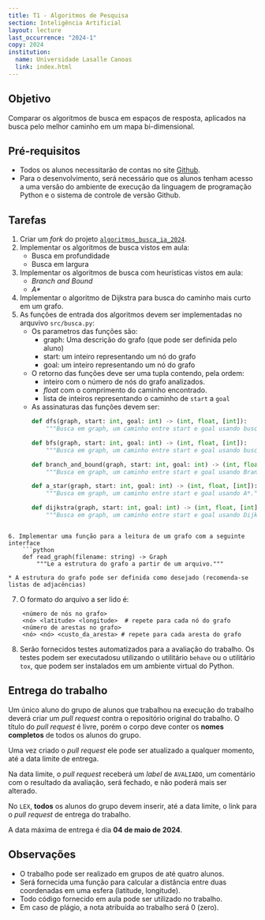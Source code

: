 ```yaml
---
title: T1 - Algoritmos de Pesquisa
section: Inteligência Artificial
layout: lecture
last_occurrence: "2024-1"
copy: 2024
institution:
  name: Universidade Lasalle Canoas
  link: index.html
---
```


## Objetivo

Comparar os algoritmos de busca em espaços de resposta, aplicados na busca pelo melhor caminho em um mapa bi-dimensional.

## Pré-requisitos

* Todos os alunos necessitarão de contas no site [Github](https://github.com).
* Para o desenvolvimento, será necessário que os alunos tenham acesso a uma versão do ambiente de execução da linguagem de programação Python e o sistema de controle de versão Github.

## Tarefas

1. Criar um _fork_ do projeto [`algoritmos_busca_ia_2024`](https://github.com/exercicios-programacao/algoritmos_busca_ia_2024).
2. Implementar os algoritmos de busca vistos em aula:
    * Busca em profundidade
    * Busca em largura
3. Implementar os algoritmos de busca com heurísticas vistos em aula:
    * _Branch and Bound_
    * _A\*_
4. Implementar o algoritmo de Dijkstra para busca do caminho mais curto em um grafo.
5. As funções de entrada dos algoritmos devem ser implementadas no arquvivo `src/busca.py`:
    * Os parametros das funções são:
        * graph: Uma descrição do grafo (que pode ser definida pelo aluno)
        * start: um inteiro representando um nó do grafo
        * goal: um inteiro representando um nó do grafo
    * O retorno das funções deve ser uma tupla contendo, pela ordem:
        * inteiro com o número de nós do grafo analizados.
        * _float_ com o comprimento do caminho encontrado.
        * lista de inteiros representando o caminho de `start` a `goal`
    * As assinaturas das funções devem ser:
        ```python
        def dfs(graph, start: int, goal: int) -> (int, float, [int]):
            """Busca em graph, um caminho entre start e goal usando busca em profundidade."""

        def bfs(graph, start: int, goal: int) -> (int, float, [int]):
            """Busca em graph, um caminho entre start e goal usando busca em largura."""

        def branch_and_bound(graph, start: int, goal: int) -> (int, float, [int]):
            """Busca em graph, um caminho entre start e goal usando Branch and Bound."""

        def a_star(graph, start: int, goal: int) -> (int, float, [int]):
            """Busca em graph, um caminho entre start e goal usando A*."""

        def dijkstra(graph, start: int, goal: int) -> (int, float, [int]):
            """Busca em graph, um caminho entre start e goal usando Dijkstra."""
```

6. Implementar uma função para a leitura de um grafo com a seguinte interface
    ```python
    def read_graph(filename: string) -> Graph
        """Le a estrutura do grafo a partir de um arquivo."""
```
    * A estrutura do grafo pode ser definida como desejado (recomenda-se listas de adjacências)
7. O formato do arquivo a ser lido é: 
```
    <número de nós no grafo>
    <nó> <latitude> <longitude>  # repete para cada nó do grafo
    <número de arestas no grafo>
    <nó> <nó> <custo_da_aresta> # repete para cada aresta do grafo
```

8. Serão fornecidos testes automatizados para a avaliação do trabalho. Os testes podem ser executadosu utilizando o utilitário `behave` ou o utilitário `tox`, que podem ser instalados em um ambiente virtual do Python.

## Entrega do trabalho

Um único aluno do grupo de alunos que trabalhou na execução do trabalho deverá criar um _pull request_ contra o repositório original do trabalho. O título do _pull request_ é livre, porém o corpo deve conter os **nomes completos** de todos os alunos do grupo.

Uma vez criado o _pull request_ ele pode ser atualizado a qualquer momento, até a data limite de entrega.

Na data limite, o _pull request_ receberá um _label_ de `AVALIADO`, um comentário com o resultado da avaliação, será fechado, e não poderá mais ser alterado.

No `LEX`, **todos** os alunos do grupo devem inserir, até a data limite, o link para o _pull request_ de entrega do trabalho.

A data máxima de entrega é dia **04 de maio de 2024**.

## Observações

* O trabalho pode ser realizado em grupos de até quatro alunos.
* Será fornecida uma função para calcular a distância entre duas coordenadas em uma esfera (latitude, longitude).
* Todo código fornecido em aula pode ser utilizado no trabalho.
* Em caso de plágio, a nota atribuída ao trabalho será 0 (zero).

